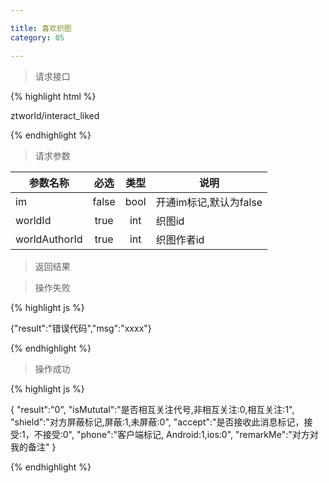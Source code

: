 ```yaml
---

title: 喜欢织图
category: 05

---
```


> 请求接口

{% highlight html %}

ztworld/interact_liked

{% endhighlight %}

> 请求参数

|参数名称			|必选		|类型		|说明									
|-------------------|:---------:|:---------:|--------------------------------------------
|im					|false		|bool		|开通im标记,默认为false
|worldId			|true		|int		|织图id
|worldAuthorId		|true		|int		|织图作者id

> 返回结果

> 操作失败

{% highlight js %}

{"result":"错误代码","msg":"xxxx"}

{% endhighlight %}

> 操作成功

{% highlight js %}

{
	"result":"0", 
	"isMututal":"是否相互关注代号,非相互关注:0,相互关注:1",		
	"shield":"对方屏蔽标记,屏蔽:1,未屏蔽:0",
	"accept":"是否接收此消息标记，接受:1，不接受:0",
	"phone":"客户端标记, Android:1,ios:0",
	"remarkMe":"对方对我的备注"
}

{% endhighlight %}
